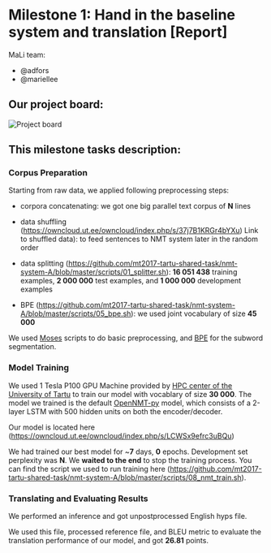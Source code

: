 # Milestone 1: Hand in the baseline system and translation  [Report]
MaLi team:
 * @adfors
 * @mariellee


## Our project board:
![Project board](/reports/Screenshot_pba_01?raw=true "project board A")

## This milestone tasks description:
### Corpus Preparation
Starting from raw data, we applied following preprocessing steps:
* corpora concatenating: we got one big parallel text corpus of __N__ lines 
* data shuffling (https://owncloud.ut.ee/owncloud/index.php/s/37j7B1KRGr4bYXu) Link to shuffled data): to feed sentences to NMT system later in the random order  
* data splitting (https://github.com/mt2017-tartu-shared-task/nmt-system-A/blob/master/scripts/01_splitter.sh): __16 051 438__ training examples, __2 000 000__ test examples, and __1 000 000__ development examples


* BPE (https://github.com/mt2017-tartu-shared-task/nmt-system-A/blob/master/scripts/05_bpe.sh): we used joint vocabulary of size __45 000__

We used [Moses](http://www.statmt.org/moses/) scripts to do basic preprocessing, and [BPE](https://github.com/rsennrich/subword-nmt) for the subword segmentation. 

### Model Training
We used 1 Tesla P100 GPU Machine provided by [HPC center of the University of Tartu](https://www.hpc.ut.ee/en_US/web/guest/home) to train our model with vocablary of size __30 000__. The model we trained is the default [OpenNMT-py](https://github.com/OpenNMT/OpenNMT-py) model, which consists of a 2-layer LSTM with 500 hidden units on both the encoder/decoder.

Our model is located here (https://owncloud.ut.ee/owncloud/index.php/s/LCWSx9efrc3uBQu)

We had trained our best model for ~__7__ days, __0__ epochs. Development set perplexity was __N__. We __waited to the end__ to stop the training process. You can find the script we used to run training here (https://github.com/mt2017-tartu-shared-task/nmt-system-A/blob/master/scripts/08_nmt_train.sh).

### Translating and Evaluating Results
We performed an inference and got unpostprocessed English hyps file. 

We used this file, processed reference file, and BLEU metric to evaluate the translation performance of our model, and got __26.81__ points.
 

